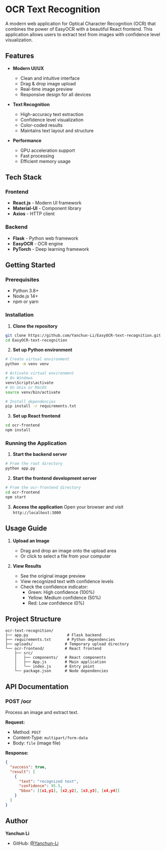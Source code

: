 # OCR Text Recognition

A modern web application for Optical Character Recognition (OCR) that combines the power of EasyOCR with a beautiful React frontend. This application allows users to extract text from images with confidence level visualization.


## Features

- **Modern UI/UX**
  - Clean and intuitive interface
  - Drag & drop image upload
  - Real-time image preview
  - Responsive design for all devices

- **Text Recognition**
  - High-accuracy text extraction
  - Confidence level visualization
  - Color-coded results
  - Maintains text layout and structure

- **Performance**
  - GPU acceleration support
  - Fast processing
  - Efficient memory usage

## Tech Stack

### Frontend
- **React.js** - Modern UI framework
- **Material-UI** - Component library
- **Axios** - HTTP client

### Backend
- **Flask** - Python web framework
- **EasyOCR** - OCR engine
- **PyTorch** - Deep learning framework

## Getting Started

### Prerequisites
- Python 3.8+
- Node.js 14+
- npm or yarn

### Installation

1. **Clone the repository**
```bash
git clone https://github.com/Yanchun-Li/EasyOCR-text-recognition.git
cd EasyOCR-text-recognition
```

2. **Set up Python environment**
```bash
# Create virtual environment
python -m venv venv

# Activate virtual environment
# On Windows
venv\Scripts\activate
# On Unix or MacOS
source venv/bin/activate

# Install dependencies
pip install -r requirements.txt
```

3. **Set up React frontend**
```bash
cd ocr-frontend
npm install
```

### Running the Application

1. **Start the backend server**
```bash
# From the root directory
python app.py
```

2. **Start the frontend development server**
```bash
# From the ocr-frontend directory
cd ocr-frontend
npm start
```

3. **Access the application**
Open your browser and visit `http://localhost:3000`

## Usage Guide

1. **Upload an Image**
   - Drag and drop an image onto the upload area
   - Or click to select a file from your computer

2. **View Results**
   - See the original image preview
   - View recognized text with confidence levels
   - Check the confidence indicator:
     - Green: High confidence (100%)
     - Yellow: Medium confidence (50%)
     - Red: Low confidence (0%)

## Project Structure

```
ocr-text-recognition/
├── app.py                 # Flask backend
├── requirements.txt       # Python dependencies
├── uploads/              # Temporary upload directory
└── ocr-frontend/         # React frontend
    ├── src/
    │   ├── components/   # React components
    │   ├── App.js        # Main application
    │   └── index.js      # Entry point
    └── package.json      # Node dependencies
```

## API Documentation

### POST /ocr
Process an image and extract text.

**Request:**
- Method: `POST`
- Content-Type: `multipart/form-data`
- Body: `file` (image file)

**Response:**
```json
{
  "success": true,
  "result": [
    {
      "text": "recognized text",
      "confidence": 95.5,
      "bbox": [[x1,y1], [x2,y2], [x3,y3], [x4,y4]]
    }
  ]
}
```

## Author

**Yanchun Li**
- GitHub: [@Yanchun-Li](https://github.com/Yanchun-Li) 